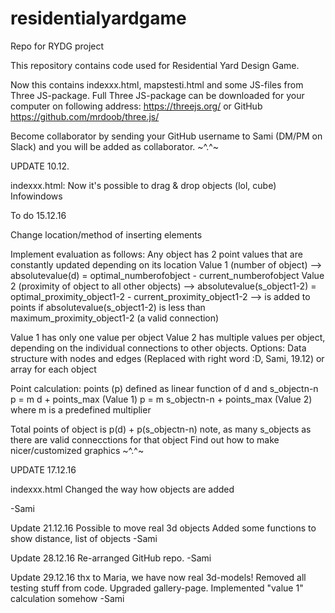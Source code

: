 # residentialyardgame
Repo for RYDG project

This repository contains code used for Residential Yard Design Game.

Now this contains indexxx.html, mapstesti.html and some JS-files from Three JS-package. Full Three JS-package can be downloaded for your computer on following address: https://threejs.org/ or GitHub https://github.com/mrdoob/three.js/

Become collaborator by sending your GitHub username to Sami (DM/PM on Slack) and you will be added as collaborator.
~^.^~

UPDATE 10.12.

indexxx.html: Now it's possible to drag & drop objects (lol, cube) Infowindows

To do 15.12.16

Change location/method of inserting elements

Implement evaluation as follows: Any object has 2 point values that are constantly updated depending on its location Value 1 (number of object) --> absolutevalue(d) = optimal_numberofobject - current_numberofobject Value 2 (proximity of object to all other objects) --> absolutevalue(s_object1-2) = optimal_proximity_object1-2 - current_proximity_object1-2 --> is added to points if absolutevalue(s_object1-2) is less than maximum_proximity_object1-2 (a valid connection)

Value 1 has only one value per object Value 2 has multiple values per object, depending on the individual connections to other objects. Options: Data structure with nodes and edges (Replaced with right word :D, Sami, 19.12) or array for each object

Point calculation: points (p) defined as linear function of d and s_objectn-n p = m d + points_max (Value 1) p = m s_objectn-n + points_max (Value 2) where m is a predefined multiplier

Total points of object is p(d) + p(s_objectn-n) note, as many s_objects as there are valid connecctions for that object
Find out how to make nicer/customized graphics
~^.^~

UPDATE 17.12.16

indexxx.html Changed the way how objects are added

-Sami

Update 21.12.16 Possible to move real 3d objects Added some functions to show distance, list of objects -Sami

Update 28.12.16 Re-arranged GitHub repo. -Sami

Update 29.12.16 thx to Maria, we have now real 3d-models! Removed all testing stuff from code. Upgraded gallery-page. Implemented "value 1" calculation somehow -Sami
